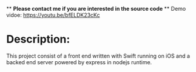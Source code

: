 ** **Please contact me if you are interested in the source code** **
Demo vidoe: https://youtu.be/bfELDK23cKc


# Description:  
This project consist of a front end written with Swift running on iOS and a backed end server powered by express in nodejs runtime.  
  
